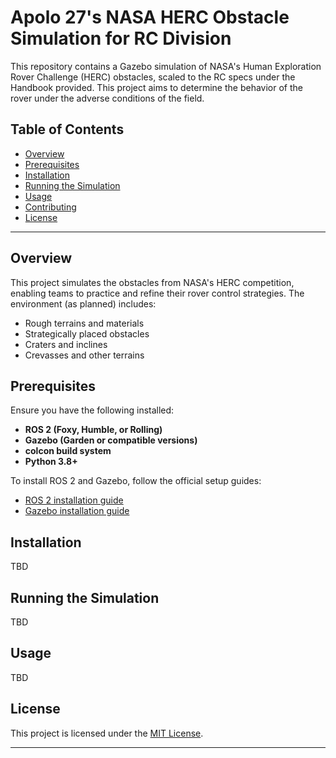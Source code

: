 
# Apolo 27's NASA HERC Obstacle Simulation for RC Division

This repository contains a Gazebo simulation of NASA's Human Exploration Rover Challenge (HERC) obstacles, scaled to the RC specs under the Handbook provided. This project aims to determine the behavior of the rover under the adverse conditions of the field.

## Table of Contents
- [Overview](#overview)
- [Prerequisites](#prerequisites)
- [Installation](#installation)
- [Running the Simulation](#running-the-simulation)
- [Usage](#usage)
- [Contributing](#contributing)
- [License](#license)

---

## Overview
This project simulates the obstacles from NASA's HERC competition, enabling teams to practice and refine their rover control strategies. The environment (as planned) includes:
- Rough terrains and materials
- Strategically placed obstacles
- Craters and inclines
- Crevasses and other terrains

## Prerequisites
Ensure you have the following installed:
- **ROS 2 (Foxy, Humble, or Rolling)**
- **Gazebo (Garden or compatible versions)**
- **colcon build system**
- **Python 3.8+**

To install ROS 2 and Gazebo, follow the official setup guides:
- [ROS 2 installation guide](https://docs.ros.org/en/foxy/Installation.html)
- [Gazebo installation guide](https://gazebosim.org/docs)

## Installation
TBD

## Running the Simulation
TBD

## Usage
TBD


## License
This project is licensed under the [MIT License](LICENSE).

---

